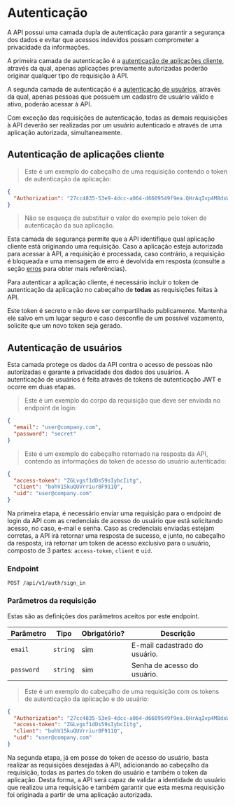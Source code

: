 # Autenticação

A API possui uma camada dupla de autenticação para garantir a segurança dos dados e evitar que acessos indevidos possam comprometer a privacidade da informações.

A primeira camada de autenticação é a [autenticação de aplicações cliente](#autenticacao-de-aplicacoes-cliente), através da qual, apenas aplicações previamente autorizadas poderão originar qualquer tipo de requisição à API.

A segunda camada de autenticação é a [autenticação de usuários](#autenticacao-de-usuarios), através da qual, apenas pessoas que possuem um cadastro de usuário válido e ativo, poderão acessar à API. 

Com exceção das requisições de autenticação, todas as demais requisições à API deverão ser realizadas por um usuário autenticado e através de uma aplicação autorizada, simultaneamente.  

## Autenticação de aplicações cliente

> Este é um exemplo do cabeçalho de uma requisição contendo o token de autenticação da aplicação:

```json
{
  "Authorization": "27cc4835-53e9-4dcc-a064-d6609549f9ea.QHrAqIvp4M8dxWmmQZ1h3P85Vww"
}
```

> Não se esqueça de substituir o valor do exemplo pelo token de autenticação da sua aplicação.

Esta camada de segurança permite que a API identifique qual aplicação cliente está originando uma requisição. Caso a aplicação esteja autorizada para acessar à API, a requisição é processada, caso contrário, a requisição é bloqueada e uma mensagem de erro é devolvida em resposta (consulte a seção [erros](#erros) para obter mais referências). 

Para autenticar a aplicação cliente, é necessário incluir o token de autenticação da aplicação no cabeçalho de **todas** as requisições feitas à API.

<aside class="warning">Este token é secreto e não deve ser compartilhado publicamente. Mantenha ele salvo em um lugar seguro e caso desconfie de um possível vazamento, solicite que um novo token seja gerado.</aside>
        
## Autenticação de usuários

Esta camada protege os dados da API contra o acesso de pessoas não autorizadas e garante a privacidade dos dados dos usuários. A autenticação de usuários é feita através de tokens de autenticação JWT e ocorre em duas etapas.

> Este é um exemplo do corpo da requisição que deve ser enviada no endpoint de login:

```json
{
  "email": "user@company.com",
  "password": "secret"
}
```

> Este é um exemplo do cabeçalho retornado na resposta da API, contendo as informações do token de acesso do usuário autenticado:

```json
{
  "access-token": "ZGLvgsf1dDs59sIybcIitg",
  "client": "bohV15kuQUVrriur8F911Q",
  "uid": "user@company.com"
}
```

Na primeira etapa, é necessário enviar uma requisição para o endpoint de login da API com as credenciais de acesso do usuário que está solicitando acesso, no caso, e-mail e senha. Caso as credenciais enviadas estejam corretas, a API irá retornar uma resposta de sucesso, e junto, no cabeçalho da resposta, irá retornar um token de acesso exclusivo para o usuário, composto de 3 partes: `access-token`, `client` e `uid`.

### Endpoint

`POST /api/v1/auth/sign_in`

### Parâmetros da requisição

Estas são as definições dos parâmetros aceitos por este endpoint.

Parâmetro | Tipo | Obrigatório? | Descrição
--------- | ---- | ------------ | ---------
`email` | `string` | sim | E-mail cadastrado do usuário.
`password` | `string` | sim | Senha de acesso do usuário.

> Este é um exemplo do cabeçalho de uma requisição com os tokens de autenticação da aplicação e do usuário:

```json
{
  "Authorization": "27cc4835-53e9-4dcc-a064-d6609549f9ea.QHrAqIvp4M8dxWmmQZ1h3P85Vww",
  "access-token": "ZGLvgsf1dDs59sIybcIitg",
  "client": "bohV15kuQUVrriur8F911Q",
  "uid": "user@company.com"
}
```

Na segunda etapa, já em posse do token de acesso do usuário, basta realizar as requisições desejadas à API, adicionando ao cabeçalho da requisição, todas as partes do token do usuário e também o token da aplicação. Desta forma, a API será capaz de validar a identidade do usuário que realizou uma requisição e também garantir que esta mesma requisição foi originada a partir de uma aplicação autorizada. 


